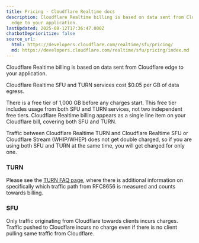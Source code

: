 ```yaml
---
title: Pricing · Cloudflare Realtime docs
description: Cloudflare Realtime billing is based on data sent from Cloudflare
  edge to your application.
lastUpdated: 2025-08-12T17:36:47.000Z
chatbotDeprioritize: false
source_url:
  html: https://developers.cloudflare.com/realtime/sfu/pricing/
  md: https://developers.cloudflare.com/realtime/sfu/pricing/index.md
---
```


Cloudflare Realtime billing is based on data sent from Cloudflare edge to your application.

Cloudflare Realtime SFU and TURN services cost $0.05 per GB of data egress.

There is a free tier of 1,000 GB before any charges start. This free tier includes usage from both SFU and TURN services, not two independent free tiers. Cloudflare Realtime billing appears as a single line item on your Cloudflare bill, covering both SFU and TURN.

Traffic between Cloudflare Realtime TURN and Cloudflare Realtime SFU or Cloudflare Stream (WHIP/WHEP) does not get double charged, so if you are using both SFU and TURN at the same time, you will get charged for only one.

### TURN

Please see the [TURN FAQ page](https://developers.cloudflare.com/realtime/turn/faq), where there is additional information on specifically which traffic path from RFC8656 is measured and counts towards billing.

### SFU

Only traffic originating from Cloudflare towards clients incurs charges. Traffic pushed to Cloudflare incurs no charge even if there is no client pulling same traffic from Cloudflare.
